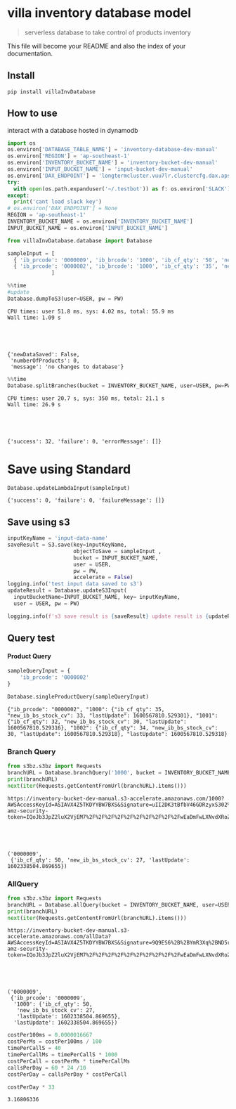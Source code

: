 # villa inventory database model
> serverless database to take control of products inventory


This file will become your README and also the index of your documentation.

## Install

`pip install villaInvDatabase`

## How to use

interact with a database hosted in dynamodb

```python
import os
os.environ['DATABASE_TABLE_NAME'] = 'inventory-database-dev-manual'
os.environ['REGION'] = 'ap-southeast-1'
os.environ['INVENTORY_BUCKET_NAME'] = 'inventory-bucket-dev-manual'
os.environ['INPUT_BUCKET_NAME'] = 'input-bucket-dev-manual'
os.environ['DAX_ENDPOINT'] = 'longtermcluster.vuu7lr.clustercfg.dax.apse1.cache.amazonaws.com:8111'
try:
  with open(os.path.expanduser('~/.testbot')) as f: os.environ['SLACK'] =  f.read()
except:
  print('cant load slack key')
# os.environ['DAX_ENDPOINT'] = None
REGION = 'ap-southeast-1'
INVENTORY_BUCKET_NAME = os.environ['INVENTORY_BUCKET_NAME']
INPUT_BUCKET_NAME = os.environ['INPUT_BUCKET_NAME']
```

```python
from villaInvDatabase.database import Database
```

```python
sampleInput = [ 
  { 'ib_prcode': '0000009', 'ib_brcode': '1000', 'ib_cf_qty': '50', 'new_ib_vs_stock_cv': '27' },
  { 'ib_prcode': '0000002', 'ib_brcode': '1000', 'ib_cf_qty': '35', 'new_ib_vs_stock_cv': '33' }
              ]
```

```python
%%time
#update
Database.dumpToS3(user=USER, pw = PW)
```

    CPU times: user 51.8 ms, sys: 4.02 ms, total: 55.9 ms
    Wall time: 1.09 s





    {'newDataSaved': False,
     'numberOfProducts': 0,
     'message': 'no changes to database'}



```python
%%time
Database.splitBranches(bucket = INVENTORY_BUCKET_NAME, user=USER, pw=PW)
```

    CPU times: user 20.7 s, sys: 350 ms, total: 21.1 s
    Wall time: 26.9 s





    {'success': 32, 'failure': 0, 'errorMessage': []}



# Save using Standard

```python
Database.updateLambdaInput(sampleInput)
```




    {'success': 0, 'failure': 0, 'failureMessage': []}



## Save using s3

```python
inputKeyName = 'input-data-name'
saveResult = S3.save(key=inputKeyName, 
                     objectToSave = sampleInput , 
                     bucket = INPUT_BUCKET_NAME,
                     user = USER,
                     pw = PW,
                     accelerate = False)
logging.info('test input data saved to s3')
updateResult = Database.updateS3Input(
  inputBucketName=INPUT_BUCKET_NAME, key= inputKeyName,
  user = USER, pw = PW)

logging.info(f's3 save result is {saveResult} update result is {updateResult}')
```

## Query test

#### Product Query

```python
sampleQueryInput = {
    'ib_prcode': '0000002'
}  
```

```python
Database.singleProductQuery(sampleQueryInput)
```




    {"ib_prcode": "0000002", "1000": {"ib_cf_qty": 35, "new_ib_bs_stock_cv": 33, "lastUpdate": 1600567810.529301}, "1001": {"ib_cf_qty": 32, "new_ib_bs_stock_cv": 30, "lastUpdate": 1600567810.529316}, "1002": {"ib_cf_qty": 34, "new_ib_bs_stock_cv": 30, "lastUpdate": 1600567810.529318}, "lastUpdate": 1600567810.529318}



### Branch Query

```python
from s3bz.s3bz import Requests
branchURL = Database.branchQuery('1000', bucket = INVENTORY_BUCKET_NAME, user=USER, pw=PW)
print(branchURL)
next(iter(Requests.getContentFromUrl(branchURL).items()))
```

    https://inventory-bucket-dev-manual.s3-accelerate.amazonaws.com/1000?AWSAccessKeyId=ASIAVX4Z5TKDYYBW7BXS&Signature=uII2DK3tBfbV46GDRzyxS302%2BXI%3D&x-amz-security-token=IQoJb3JpZ2luX2VjEM7%2F%2F%2F%2F%2F%2F%2F%2F%2F%2FwEaDmFwLXNvdXRoZWFzdC0xIkcwRQIhAJol46W3ZC%2BXzaPGrfILHCIPxAcnIEnVEylaHYWcsezrAiA3kXDWsY4GS5lgjuEW4dxI3Es84lhAsoCOf%2BkTKFN%2Ffir1AggYEAAaDDM5NDkyMjkyNDY3OSIMAOqC2RZsrFMrb9QbKtICTHSeTcUdEYlGf2FCF7nMC6AbH%2FywuPnY4XrAAHVnm0zDUasRG%2FTfa8d4zhKOdGlXYhfxsiTJyLl3m3tx7J6Nvq4TpdeeoJXcr5GHYi5OUI9cwmcbBs4xqvMXmPLMi%2FiDihKcLFJZEzgMtMhYLI8cyvsvd6If4NdfDVaXivf6PRG7WcI6eBif9d7Buh2HQIh4ZNYp26%2FP2tjc58B5WC%2FneiksTa02VIrUkDzyoC5yEZRaXlPCcyYN6S3mvtRpVwYU2%2F%2BPyxd8YHbDP26OUvj23GLFWBsfyqKOoCdTVIMqwYIIwX3HM7BHR8sKuqRSalZkGlnAWgqBzXG7gPrsau00UZw1ayyBKzkGGqDeiWKbuuE7lBT%2F1O%2F3OmmfTlKxXQbNK8ejQh4f7f2gas%2FN1p%2FcNnWtIcC86Ok%2BCmX5rVJ5SIzwoKFWVlQzanjSCazQURNWOdowmvyr%2FAU6wwEdmHcWYYFV%2BnUT11gnHcp76z2jzByhG3jaQB4xMevo4VmGNzeCB6qBzqUQRNA%2FzOIypslWr7XvVR7Wo26WQK8NW%2FtJGVX870hCii%2BDvavgouwUIeiqs6KMBKRZ04Ntac5t0Uq0fX54LMI9Tbg6kL7eBrEgZ7h%2Ff1KbXkjwBZR7oZ88Fiz%2BncAmaFlS7DKGTHAWdqu4F5bhlM8ygqlLygtp8Os850jZdhpVdDuCF5cSP7l6szic%2BBM%2F6j6kemJqEXrz%2Fak%3D&Expires=1602946927





    ('0000009',
     {'ib_cf_qty': 50, 'new_ib_bs_stock_cv': 27, 'lastUpdate': 1602338504.869655})



### AllQuery

```python
from s3bz.s3bz import Requests
branchURL = Database.allQuery(bucket = INVENTORY_BUCKET_NAME, user=USER, pw=PW)
print(branchURL)
next(iter(Requests.getContentFromUrl(branchURL).items()))
```

    https://inventory-bucket-dev-manual.s3-accelerate.amazonaws.com/allData?AWSAccessKeyId=ASIAVX4Z5TKDYYBW7BXS&Signature=9Q9ES6%2B%2BYmR3Xq%2BND5rzLtLtVyg%3D&x-amz-security-token=IQoJb3JpZ2luX2VjEM7%2F%2F%2F%2F%2F%2F%2F%2F%2F%2FwEaDmFwLXNvdXRoZWFzdC0xIkcwRQIhAJol46W3ZC%2BXzaPGrfILHCIPxAcnIEnVEylaHYWcsezrAiA3kXDWsY4GS5lgjuEW4dxI3Es84lhAsoCOf%2BkTKFN%2Ffir1AggYEAAaDDM5NDkyMjkyNDY3OSIMAOqC2RZsrFMrb9QbKtICTHSeTcUdEYlGf2FCF7nMC6AbH%2FywuPnY4XrAAHVnm0zDUasRG%2FTfa8d4zhKOdGlXYhfxsiTJyLl3m3tx7J6Nvq4TpdeeoJXcr5GHYi5OUI9cwmcbBs4xqvMXmPLMi%2FiDihKcLFJZEzgMtMhYLI8cyvsvd6If4NdfDVaXivf6PRG7WcI6eBif9d7Buh2HQIh4ZNYp26%2FP2tjc58B5WC%2FneiksTa02VIrUkDzyoC5yEZRaXlPCcyYN6S3mvtRpVwYU2%2F%2BPyxd8YHbDP26OUvj23GLFWBsfyqKOoCdTVIMqwYIIwX3HM7BHR8sKuqRSalZkGlnAWgqBzXG7gPrsau00UZw1ayyBKzkGGqDeiWKbuuE7lBT%2F1O%2F3OmmfTlKxXQbNK8ejQh4f7f2gas%2FN1p%2FcNnWtIcC86Ok%2BCmX5rVJ5SIzwoKFWVlQzanjSCazQURNWOdowmvyr%2FAU6wwEdmHcWYYFV%2BnUT11gnHcp76z2jzByhG3jaQB4xMevo4VmGNzeCB6qBzqUQRNA%2FzOIypslWr7XvVR7Wo26WQK8NW%2FtJGVX870hCii%2BDvavgouwUIeiqs6KMBKRZ04Ntac5t0Uq0fX54LMI9Tbg6kL7eBrEgZ7h%2Ff1KbXkjwBZR7oZ88Fiz%2BncAmaFlS7DKGTHAWdqu4F5bhlM8ygqlLygtp8Os850jZdhpVdDuCF5cSP7l6szic%2BBM%2F6j6kemJqEXrz%2Fak%3D&Expires=1602946928





    ('0000009',
     {'ib_prcode': '0000009',
      '1000': {'ib_cf_qty': 50,
       'new_ib_bs_stock_cv': 27,
       'lastUpdate': 1602338504.869655},
      'lastUpdate': 1602338504.869655})



```python
costPer100ms = 0.0000016667
costPerMs = costPer100ms / 100
timePerCallS = 40
timePerCallMs = timePerCallS * 1000
costPerCall = costPerMs * timePerCallMs
callsPerDay = 60 * 24 /10
costPerDay = callsPerDay * costPerCall
```

```python
costPerDay * 33
```




    3.16806336



